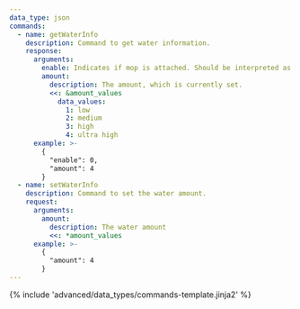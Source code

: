 ```yaml
---
data_type: json
commands:
  - name: getWaterInfo
    description: Command to get water information.
    response:
      arguments:
        enable: Indicates if mop is attached. Should be interpreted as boolean.
        amount:
          description: The amount, which is currently set.
          <<: &amount_values
            data_values:
              1: low
              2: medium
              3: high
              4: ultra high
      example: >-
        {
          "enable": 0,
          "amount": 4
        }
  - name: setWaterInfo
    description: Command to set the water amount.
    request:
      arguments:
        amount:
          description: The water amount
          <<: *amount_values
      example: >-
        {
          "amount": 4
        }
---
```


{% include 'advanced/data_types/commands-template.jinja2' %}
